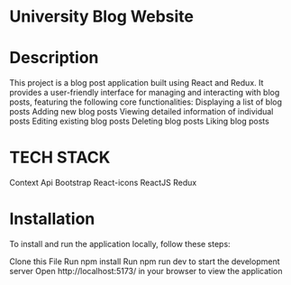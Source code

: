 # University Blog Website

# Description

This project is a blog post application built using React and Redux. It provides a user-friendly interface for managing and interacting with blog posts, featuring the following core functionalities:
Displaying a list of blog posts
Adding new blog posts
Viewing detailed information of individual posts
Editing existing blog posts
Deleting blog posts
Liking blog posts

# TECH STACK
Context Api
Bootstrap
React-icons
ReactJS
Redux


# Installation

To install and run the application locally, follow these steps:

Clone this File
Run npm install 
Run npm run dev to start the development server
Open http://localhost:5173/ in your browser to view the application
